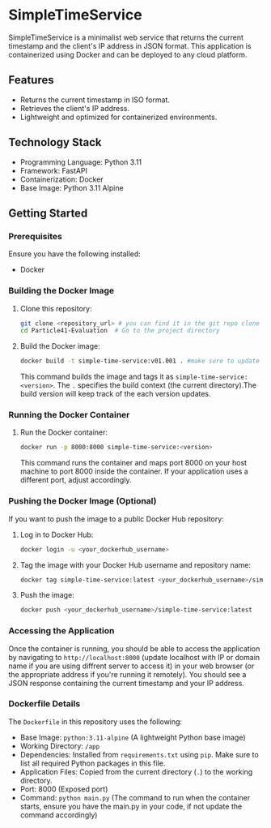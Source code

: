 # SimpleTimeService

SimpleTimeService is a minimalist web service that returns the current timestamp and the client's IP address in JSON format. This application is containerized using Docker and can be deployed to any cloud platform.

## Features

*   Returns the current timestamp in ISO format.
*   Retrieves the client's IP address.
*   Lightweight and optimized for containerized environments.

## Technology Stack

*   Programming Language: Python 3.11
*   Framework: FastAPI
*   Containerization: Docker
*   Base Image: Python 3.11 Alpine

## Getting Started

### Prerequisites

Ensure you have the following installed:

*   Docker

### Building the Docker Image

1.  Clone this repository:

    ```bash
    git clone <repository_url> # you can find it in the git repo clone option
    cd Particle41-Evaluation  # Go to the project directory
    ```

2.  Build the Docker image:

    ```bash
    docker build -t simple-time-service:v01.001 . #make sure to update the image version with each build
    ```
    This command builds the image and tags it as `simple-time-service:<version>`. The `.` specifies the build context (the current directory).The build version will keep track of the each version updates.

### Running the Docker Container

1.  Run the Docker container:

    ```bash
    docker run -p 8000:8000 simple-time-service:<version>
    ```
    This command runs the container and maps port 8000 on your host machine to port 8000 inside the container. If your application uses a different port, adjust accordingly.

### Pushing the Docker Image (Optional)

If you want to push the image to a public Docker Hub repository:

1.  Log in to Docker Hub:

    ```bash
    docker login -u <your_dockerhub_username>
    ```

2.  Tag the image with your Docker Hub username and repository name:

    ```bash
    docker tag simple-time-service:latest <your_dockerhub_username>/simple-time-service:latest
    ```

3.  Push the image:

    ```bash
    docker push <your_dockerhub_username>/simple-time-service:latest
    ```

### Accessing the Application

Once the container is running, you should be able to access the application by navigating to `http://localhost:8000` (update localhost with IP or domain name if you are using diffrent server to access it) in your web browser (or the appropriate address if you're running it remotely).  You should see a JSON response containing the current timestamp and your IP address.

### Dockerfile Details

The `Dockerfile` in this repository uses the following:

*   Base Image: `python:3.11-alpine` (A lightweight Python base image)
*   Working Directory: `/app`
*   Dependencies: Installed from `requirements.txt` using `pip`. Make sure to list all required Python packages in this file.
*   Application Files: Copied from the current directory (`.`) to the working directory.
*   Port: 8000 (Exposed port)
*   Command: `python main.py` (The command to run when the container starts, ensure you have the main.py in your code, if not update the command accordingly)
